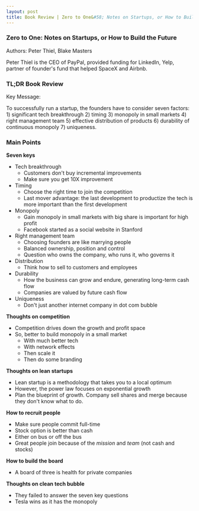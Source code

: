 ```yaml
---
layout: post
title: Book Review | Zero to One&#58; Notes on Startups, or How to Build the Future
---
```


### Zero to One: Notes on Startups, or How to Build the Future

Authors: Peter Thiel, Blake Masters

Peter Thiel is the CEO of PayPal, provided funding for LinkedIn, Yelp, partner of founder's fund that helped SpaceX and Airbnb.

### TL;DR Book Review

Key Message: 

To successfully run a startup, the founders have to consider seven factors: 1) significant tech breakthrough 2) timing 3) monopoly in small markets 4) right management team 5) effective distribution of products 6) durability of continuous monopoly 7) uniqueness.

### Main Points

**Seven keys**

- Tech breakthrough
	- Customers don't buy incremental improvements
	- Make sure you get 10X improvement
- Timing
	- Choose the right time to join the competition
	- Last mover advantage: the last development to productize the tech is more important than the first development
- Monopoly
	- Gain monopoly in small markets with big share is important for high profit
	- Facebook started as a social website in Stanford
- Right management team
	- Choosing founders are like marrying people
	- Balanced ownership, position and control
	- Question who owns the company, who runs it, who governs it
- Distribution
	- Think how to sell to customers and employees
- Durability
	- How the business can grow and endure, generating long-term cash flow
	- Companies are valued by future cash flow
- Uniqueness
	- Don't just another internet company in dot com bubble

**Thoughts on competition**

- Competition drives down the growth and profit space
- So, better to build monopoly in a small market
	- With much better tech
	- With network effects
	- Then scale it
	- Then do some branding


**Thoughts on lean startups**

- Lean startup is a methodology that takes you to a local optimum
- However, the power law focuses on exponential growth
- Plan the blueprint of growth. Company sell shares and merge because they don't know what to do.

**How to recruit people**

- Make sure people commit full-time
- Stock option is better than cash
- Either on bus or off the bus
- Great people join because of the *mission* and *team* (not cash and stocks)

**How to build the board**

- A board of three is health for private companies


**Thoughts on clean tech bubble**

- They failed to answer the seven key questions
- Tesla wins as it has the monopoly
<!--stackedit_data:
eyJoaXN0b3J5IjpbMTgyNDk5MTMxMiwxNjI4ODIwNDQ0LC0xMz
k0NTY1NzA1LC00OTY3Mzc3ODMsLTQ1MTg2NzYyNywtMjU4OTQx
MTMzXX0=
-->